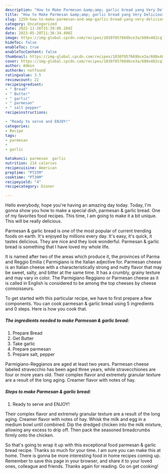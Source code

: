 ```yaml
---
description: "How to Make Parmesan &amp;amp; garlic bread yang Very Delicious"
title: "How to Make Parmesan &amp;amp; garlic bread yang Very Delicious"
slug: 1259-how-to-make-parmesan-and-amp-garlic-bread-yang-very-delicious
category: Uncategorized
date: 2022-11-26T15:39:06.269Z
date: 2023-05-20T11:36:34.498Z
image: https://img-global.cpcdn.com/recipes/1030f057669bce3a/680x482cq70/parmesan-garlic-bread-recipe-main-photo.jpg
hideToc: false
enableToc: true
enableTocContent: false
thumbnail: https://img-global.cpcdn.com/recipes/1030f057669bce3a/680x482cq70/parmesan-garlic-bread-recipe-main-photo.jpg
cover: https://img-global.cpcdn.com/recipes/1030f057669bce3a/680x482cq70/parmesan-garlic-bread-recipe-main-photo.jpg
author: Admin
authorAv: notfound
ratingvalue: 3.5
reviewcount: 22
recipeingredient:
- " Bread"
- " Butter"
- " garlic"
- " parmesan"
- " salt pepper"
recipeinstructions:

- "Ready to serve and ENJOY!"
categories:
- Recipe
tags:
- parmesan
- 
- garlic

katakunci: parmesan  garlic 
nutrition: 214 calories
recipecuisine: American
preptime: "PT25M"
cooktime: "PT39M"
recipeyield: "4"
recipecategory: Dinner

---
```



Hello everybody, hope you're having an amazing day today. Today, I'm gonna show you how to make a special dish, parmesan &amp; garlic bread. One of my favorites food recipes. This time, I am going to make it a bit unique. This will be really delicious.

Parmesan &amp; garlic bread is one of the most popular of current trending foods on earth. It's enjoyed by millions every day. It's easy, it's quick, it tastes delicious. They are nice and they look wonderful. Parmesan &amp; garlic bread is something that I have loved my whole life.

It is named after two of the areas which produce it, the provinces of Parma and Reggio Emilia ( Parmigiano is the Italian adjective for. Parmesan cheese is an Italian cheese with a characteristically strong and nutty flavor that may be sweet, salty, and bitter at the same time. It has a crumbly, grainy texture and may vary in color. The Parmigiano Reggiano or Parmesan cheese as it is called in English is considered to be among the top cheeses by cheese connoisseurs.


To get started with this particular recipe, we have to first prepare a few components. You can cook parmesan &amp; garlic bread using 5 ingredients and 0 steps. Here is how you cook that.

<!--inarticleads1-->

##### The ingredients needed to make Parmesan &amp; garlic bread:

1. Prepare  Bread
1. Get  Butter
1. Take  garlic
1. Prepare  parmesan
1. Prepare  salt, pepper


Parmigiano-Reggianos are aged at least two years. Parmesan cheese labeled stravecchio has been aged three years, while stravecchiones are four or more years old. Their complex flavor and extremely granular texture are a result of the long aging. Creamer flavor with notes of hay. 

<!--inarticleads2-->

##### Steps to make Parmesan &amp; garlic bread:


1. Ready to serve and ENJOY!

Their complex flavor and extremely granular texture are a result of the long aging. Creamer flavor with notes of hay. Whisk the milk and egg in a medium bowl until combined. Dip the dredged chicken into the milk mixture, allowing any excess to drip off. Then pack the seasoned breadcrumbs firmly onto the chicken. 

So that's going to wrap it up with this exceptional food parmesan &amp; garlic bread recipe. Thanks so much for your time. I am sure you can make this at home. There is gonna be more interesting food in home recipes coming up. Remember to save this page in your browser, and share it to your loved ones, colleague and friends. Thanks again for reading. Go on get cooking!
